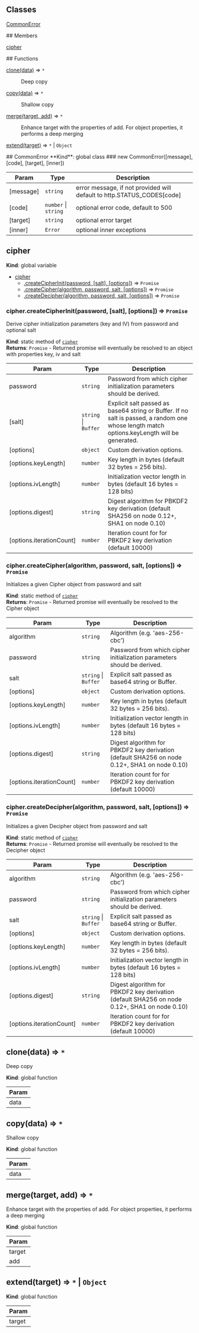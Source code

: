 ## Classes
<dl>
<dt><a href="#CommonError">CommonError</a></dt>
<dd></dd>
</dl>
## Members
<dl>
<dt><a href="#cipher">cipher</a></dt>
<dd></dd>
</dl>
## Functions
<dl>
<dt><a href="#clone">clone(data)</a> ⇒ <code>*</code></dt>
<dd><p>Deep copy</p>
</dd>
<dt><a href="#copy">copy(data)</a> ⇒ <code>*</code></dt>
<dd><p>Shallow copy</p>
</dd>
<dt><a href="#merge">merge(target, add)</a> ⇒ <code>*</code></dt>
<dd><p>Enhance target with the properties of add. For object properties, it performs a deep merging</p>
</dd>
<dt><a href="#extend">extend(target)</a> ⇒ <code>*</code> | <code>Object</code></dt>
<dd></dd>
</dl>
<a name="CommonError"></a>
## CommonError
**Kind**: global class  
<a name="new_CommonError_new"></a>
### new CommonError([message], [code], [target], [inner])

| Param | Type | Description |
| --- | --- | --- |
| [message] | <code>string</code> | error message, if not provided will default to http.STATUS_CODES[code] |
| [code] | <code>number</code> &#124; <code>string</code> | optional error code, default to 500 |
| [target] | <code>string</code> | optional error target |
| [inner] | <code>Error</code> | optional inner exceptions |

<a name="cipher"></a>
## cipher
**Kind**: global variable  

* [cipher](#cipher)
  * [.createCipherInit(password, [salt], [options])](#cipher.createCipherInit) ⇒ <code>Promise</code>
  * [.createCipher(algorithm, password, salt, [options])](#cipher.createCipher) ⇒ <code>Promise</code>
  * [.createDecipher(algorithm, password, salt, [options])](#cipher.createDecipher) ⇒ <code>Promise</code>

<a name="cipher.createCipherInit"></a>
### cipher.createCipherInit(password, [salt], [options]) ⇒ <code>Promise</code>
Derive cipher initialization parameters (key and IV) from password and optional salt

**Kind**: static method of <code>[cipher](#cipher)</code>  
**Returns**: <code>Promise</code> - Returned promise will eventually be resolved to an object with properties key, iv and salt  

| Param | Type | Description |
| --- | --- | --- |
| password | <code>string</code> | Password from which cipher initialization parameters should be derived. |
| [salt] | <code>string</code> &#124; <code>Buffer</code> | Explicit salt passed as base64 string or Buffer. If no salt is passed, a random one whose length match options.keyLength will be generated. |
| [options] | <code>object</code> | Custom derivation options. |
| [options.keyLength] | <code>number</code> | Key length in bytes (default 32 bytes = 256 bits). |
| [options.ivLength] | <code>number</code> | Initialization vector length in bytes (default 16 bytes = 128 bits) |
| [options.digest] | <code>string</code> | Digest algorithm for PBKDF2 key derivation (default SHA256 on node 0.12+, SHA1 on node 0.10) |
| [options.iterationCount] | <code>number</code> | Iteration count for for PBKDF2 key derivation (default 10000) |

<a name="cipher.createCipher"></a>
### cipher.createCipher(algorithm, password, salt, [options]) ⇒ <code>Promise</code>
Initializes a given Cipher object from password and salt

**Kind**: static method of <code>[cipher](#cipher)</code>  
**Returns**: <code>Promise</code> - Returned promise will eventually be resolved to the Cipher object  

| Param | Type | Description |
| --- | --- | --- |
| algorithm | <code>string</code> | Algorithm (e.g. 'aes-256-cbc') |
| password | <code>string</code> | Password from which cipher initialization parameters should be derived. |
| salt | <code>string</code> &#124; <code>Buffer</code> | Explicit salt passed as base64 string or Buffer. |
| [options] | <code>object</code> | Custom derivation options. |
| [options.keyLength] | <code>number</code> | Key length in bytes (default 32 bytes = 256 bits). |
| [options.ivLength] | <code>number</code> | Initialization vector length in bytes (default 16 bytes = 128 bits) |
| [options.digest] | <code>string</code> | Digest algorithm for PBKDF2 key derivation (default SHA256 on node 0.12+, SHA1 on node 0.10) |
| [options.iterationCount] | <code>number</code> | Iteration count for for PBKDF2 key derivation (default 10000) |

<a name="cipher.createDecipher"></a>
### cipher.createDecipher(algorithm, password, salt, [options]) ⇒ <code>Promise</code>
Initializes a given Decipher object from password and salt

**Kind**: static method of <code>[cipher](#cipher)</code>  
**Returns**: <code>Promise</code> - Returned promise will eventually be resolved to the Decipher object  

| Param | Type | Description |
| --- | --- | --- |
| algorithm | <code>string</code> | Algorithm (e.g. 'aes-256-cbc') |
| password | <code>string</code> | Password from which cipher initialization parameters should be derived. |
| salt | <code>string</code> &#124; <code>Buffer</code> | Explicit salt passed as base64 string or Buffer. |
| [options] | <code>object</code> | Custom derivation options. |
| [options.keyLength] | <code>number</code> | Key length in bytes (default 32 bytes = 256 bits). |
| [options.ivLength] | <code>number</code> | Initialization vector length in bytes (default 16 bytes = 128 bits) |
| [options.digest] | <code>string</code> | Digest algorithm for PBKDF2 key derivation (default SHA256 on node 0.12+, SHA1 on node 0.10) |
| [options.iterationCount] | <code>number</code> | Iteration count for for PBKDF2 key derivation (default 10000) |

<a name="clone"></a>
## clone(data) ⇒ <code>\*</code>
Deep copy

**Kind**: global function  

| Param |
| --- |
| data | 

<a name="copy"></a>
## copy(data) ⇒ <code>\*</code>
Shallow copy

**Kind**: global function  

| Param |
| --- |
| data | 

<a name="merge"></a>
## merge(target, add) ⇒ <code>\*</code>
Enhance target with the properties of add. For object properties, it performs a deep merging

**Kind**: global function  

| Param |
| --- |
| target | 
| add | 

<a name="extend"></a>
## extend(target) ⇒ <code>\*</code> &#124; <code>Object</code>
**Kind**: global function  

| Param |
| --- |
| target | 

